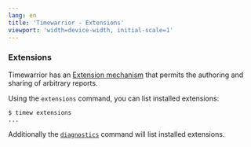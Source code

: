 ```yaml
---
lang: en
title: 'Timewarrior - Extensions'
viewport: 'width=device-width, initial-scale=1'
---
```


### Extensions

Timewarrior has an [Extension mechanism](/docs/api.html) that permits the authoring and sharing of arbitrary reports.

Using the `extensions` command, you can list installed extensions:

    $ timew extensions
    ...

Additionally the [`diagnostics`](/docs/diagnostics.html) command will list installed extensions.
